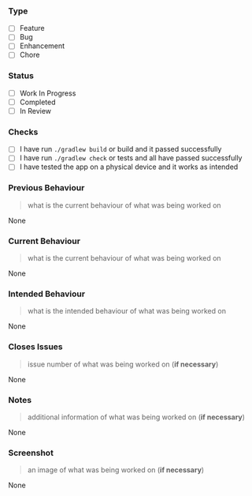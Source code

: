 ### Type
- [ ] Feature
- [ ] Bug
- [ ] Enhancement
- [ ] Chore

### Status
- [ ] Work In Progress
- [ ] Completed
- [ ] In Review

### Checks
- [ ] I have run `./gradlew build` or build and it passed successfully
- [ ] I have run `./gradlew check` or tests and all have passed successfully
- [ ] I have tested the app on a physical device and it works as intended

### Previous Behaviour
> what is the current behaviour of what was being worked on

None

### Current Behaviour
> what is the current behaviour of what was being worked on

None

### Intended Behaviour
> what is the intended behaviour of what was being worked on

None

### Closes Issues
> issue number of what was being worked on (__if necessary__)

None

[//]: # (`fixes #1` or `closes #1`)

### Notes
> additional information of what was being worked on (__if necessary__)

None

### Screenshot
> an image of what was being worked on (__if necessary__)

None